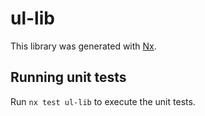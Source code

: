 # ul-lib

This library was generated with [Nx](https://nx.dev).

## Running unit tests

Run `nx test ul-lib` to execute the unit tests.
